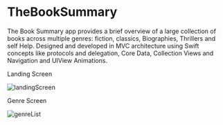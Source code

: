 # TheBookSummary
The Book Summary app provides a brief overview of a large collection of books across multiple genres: fiction, classics, Biographies, Thrillers and self Help. Designed and developed in MVC architecture using Swift concepts like protocols and delegation, Core Data, Collection Views and Navigation and UIView Animations. 

Landing Screen

![landingScreen](https://user-images.githubusercontent.com/52540948/85490812-12c68500-b5f0-11ea-8ecd-9cf6f7a77b7b.png)

Genre Screen

![genreList](https://user-images.githubusercontent.com/52540948/85490838-1e19b080-b5f0-11ea-990c-a0663b53dbf9.png)




